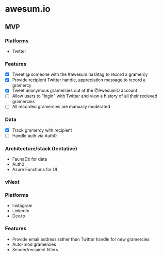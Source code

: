 # awesum.io

## MVP

### Platforms

- Twitter

### Features

- [x] Tweet @ someone with the #awesum hashtag to record a gramercy
- [x] Provide recipient Twitter handle, appreciation message to record a gramercy
- [x] Tweet anonymous gramercies out of the @AwesumIO account
- [ ] Allow users to "login" with Twitter and view a history of all their recieved gramercies
- [ ] All recorded gramercies are manually moderated

### Data

- [x] Track gramercy with recipient
- [ ] Handle auth via Auth0

### Architecture/stack (tentative)

- FaunaDb for data
- Auth0
- Azure Functions for UI

### vNext

### Platforms

- Instagram
- LinkedIn
- Dev.to

### Features

- Provide email address rather than Twitter handle for new gramercies
- Auto-mod gramercies
- Sender/recipient filters
